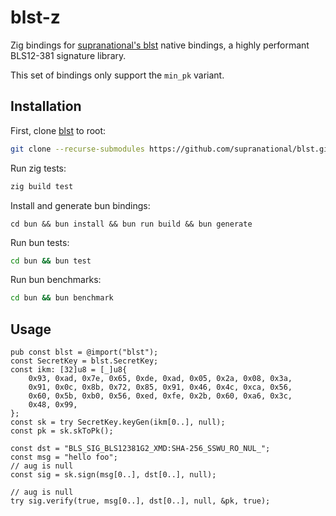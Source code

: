 # blst-z
Zig bindings for [supranational's blst](https://github.com/supranational/blst) native bindings, a highly performant BLS12-381 signature library.

This set of bindings only support the `min_pk` variant.

## Installation

First, clone [blst](https://github.com/supranational/blst.git) to root:

```sh
git clone --recurse-submodules https://github.com/supranational/blst.git
```

Run zig tests:

```sh
zig build test
```

Install and generate bun bindings:

```console
cd bun && bun install && bun run build && bun generate
```

Run bun tests:

```sh
cd bun && bun test
```

Run bun benchmarks:

```sh
cd bun && bun benchmark 
```

## Usage

```zig
pub const blst = @import("blst");
const SecretKey = blst.SecretKey;
const ikm: [32]u8 = [_]u8{
    0x93, 0xad, 0x7e, 0x65, 0xde, 0xad, 0x05, 0x2a, 0x08, 0x3a,
    0x91, 0x0c, 0x8b, 0x72, 0x85, 0x91, 0x46, 0x4c, 0xca, 0x56,
    0x60, 0x5b, 0xb0, 0x56, 0xed, 0xfe, 0x2b, 0x60, 0xa6, 0x3c,
    0x48, 0x99,
};
const sk = try SecretKey.keyGen(ikm[0..], null);
const pk = sk.skToPk();

const dst = "BLS_SIG_BLS12381G2_XMD:SHA-256_SSWU_RO_NUL_";
const msg = "hello foo";
// aug is null
const sig = sk.sign(msg[0..], dst[0..], null);

// aug is null
try sig.verify(true, msg[0..], dst[0..], null, &pk, true);
```
